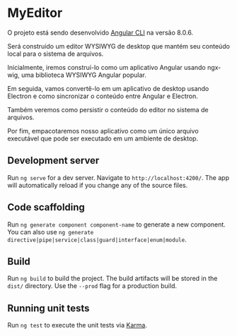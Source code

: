 # MyEditor

O projeto está sendo desenvolvido [Angular CLI](https://github.com/angular/angular-cli) na versão 8.0.6.

Será construido um editor WYSIWYG de desktop que mantém seu conteúdo local para o sistema de arquivos.

Inicialmente, iremos construí-lo como um aplicativo Angular usando ngx-wig, uma biblioteca WYSIWYG Angular popular. 

Em seguida, vamos convertê-lo em um aplicativo de desktop usando Electron e como sincronizar o conteúdo entre Angular e Electron. 

Também veremos como persistir o conteúdo do editor no sistema de arquivos. 

Por fim, empacotaremos nosso aplicativo como um único arquivo executável que pode ser executado em um ambiente de desktop.

## Development server

Run `ng serve` for a dev server. Navigate to `http://localhost:4200/`. The app will automatically reload if you change any of the source files.

## Code scaffolding

Run `ng generate component component-name` to generate a new component. You can also use `ng generate directive|pipe|service|class|guard|interface|enum|module`.

## Build

Run `ng build` to build the project. The build artifacts will be stored in the `dist/` directory. Use the `--prod` flag for a production build.

## Running unit tests

Run `ng test` to execute the unit tests via [Karma](https://karma-runner.github.io).

